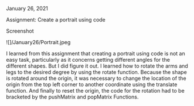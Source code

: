 January 26, 2021

Assignment: Create a portrait using code

Screenshot

![]/January26/Portrait.jpeg

I learned from this assignment that creating a portrait using code is not an easy task, particularly as it concerns getting different angles for the different shapes. But I did figure it out. I learned how to rotate the arms and legs to the desired degree by using the rotate function. Because the shape is rotated around the origin, it was necessary to change the location of the origin from the top left corner to another coordinate using the translate function.  And finally to reset the origin, the code for the rotation had to be bracketed by the pushMatrix and popMatrix Functions. 
